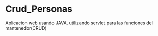 # Crud_Personas
Aplicacion web usando JAVA, utilizando servlet para las funciones del mantenedor(CRUD)
